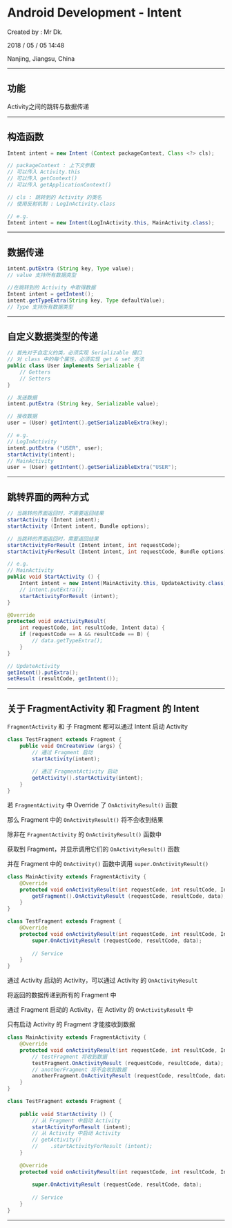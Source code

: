 # Android Development - Intent

Created by : Mr Dk.

2018 / 05 / 05 14:48

Nanjing, Jiangsu, China

---

## 功能 

Activity之间的跳转与数据传递

---

## 构造函数

```Java
Intent intent = new Intent (Context packageContext, Class <?> cls);

// packageContext : 上下文参数
// 可以传入 Activity.this
// 可以传入 getContext()
// 可以传入 getApplicationContext()

// cls : 跳转到的 Activity 的类名
// 使用反射机制 : LogInActivity.class

// e.g.
Intent intent = new Intent(LogInActivity.this, MainActivity.class);
```

---

## 数据传递

```java
intent.putExtra (String key, Type value);
// value 支持所有数据类型

//在跳转到的 Activity 中取得数据
Intent intent = getIntent();
intent.getTypeExtra(String key, Type defaultValue);
// Type 支持所有数据类型
```

---

## 自定义数据类型的传递

```Java
// 首先对于自定义的类，必须实现 Serializable 接口
// 对 class 中的每个属性，必须实现 get & set 方法
public class User implements Serializable {
    // Getters
    // Setters
}

// 发送数据
intent.putExtra (String key, Serializable value);

// 接收数据
user = (User) getIntent().getSerializableExtra(key);

// e.g.
// LogInActivity
intent.putExtra ("USER", user);
startActivity(intent);
// MainActivity
user = (User) getIntent().getSerializableExtra("USER");
```

---

## 跳转界面的两种方式

```Java
// 当跳转的界面返回时，不需要返回结果
startActivity (Intent intent);
startActivity (Intent intent, Bundle options);

// 当跳转的界面返回时，需要返回结果
startActivityForResult (Intent intent, int requestCode);
startActivityForResult (Intent intent, int requestCode, Bundle options);

// e.g.
// MainActivity
public void StartActivity () {
    Intent intent = new Intent(MainActivity.this, UpdateActivity.class);
    // intent.putExtra();
    startActivityForResult (intent);
}

@Override
protected void onActivityResult(
    int requestCode, int resultCode, Intent data) {
    if (requestCode == A && resultCode == B) {
        // data.getTypeExtra();
    }
}

// UpdateActivity
getIntent().putExtra();
setResult (resultCode, getIntent());
```

---

## 关于 FragmentActivity 和 Fragment 的 Intent

`FragmentActivity` 和 子 Fragment 都可以通过 Intent 启动 Activity

```java
class TestFragment extends Fragment {
    public void OnCreateView (args) {
        // 通过 Fragment 启动
        startActivity(intent);
        
        // 通过 FragmentActivity 启动
        getActivity().startActivity(intent);
    }
}
```

若 `FragmentActivity` 中 Override 了 `OnActivityResult()` 函数

那么 Fragment 中的 `OnActivityResult()` 将不会收到结果

除非在 `FragmentActivity` 的 `OnActivityResult()` 函数中

获取到 Fragment，并显示调用它们的 `OnActivityResult()` 函数

并在 Fragment 中的 `OnActivity()` 函数中调用 `super.OnActivityResult()`

```Java
class MainActivity extends FragmentActivity {
    @Override
	protected void onActivityResult(int requestCode, int resultCode, Intent data) {
        getFragment().OnActivityResult (requestCode, resultCode, data);
	}
}

class TestFragment extends Fragment {
    @Override
	protected void onActivityResult(int requestCode, int resultCode, Intent data) {
        super.OnActivityResult (requestCode, resultCode, data);
        
        // Service
	}
}
```

通过 Activity 启动的 Activity，可以通过 Activity 的 `OnActivityResult`

将返回的数据传递到所有的 Fragment 中

通过 Fragment 启动的 Activity，在 Activity 的 `OnActivityResult` 中

只有启动 Activity 的 Fragment 才能接收到数据

```Java
class MainActivity extends FragmentActivity {
    @Override
	protected void onActivityResult(int requestCode, int resultCode, Intent data) {
        // testFragment 将收到数据
        testFragment.OnActivityResult (requestCode, resultCode, data);
        // anotherFragment 将不会收到数据
        anotherFragment.OnActivityResult (requestCode, resultCode, data);
	}
}

class TestFragment extends Fragment {
    
    public void StartActivity () {
        // 从 Fragment 中启动 Activity
        startActivityForResult (intent);
        // 从 Activity 中启动 Activity
        // getActivity()
        //    .startActivityForResult (intent);
    }
    
    @Override
	protected void onActivityResult(int requestCode, int resultCode, Intent data) {
        
        super.OnActivityResult (requestCode, resultCode, data);
        
        // Service
	}
}
```

---

